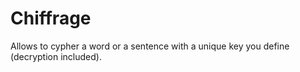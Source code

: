 # Chiffrage
 Allows to cypher a word or a sentence with a unique key you define (decryption included).
